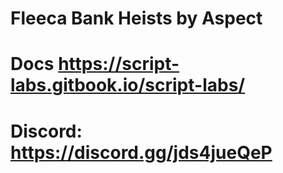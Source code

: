 # Fleeca Bank Heists by Aspect
# Docs https://script-labs.gitbook.io/script-labs/
# Discord: https://discord.gg/jds4jueQeP


